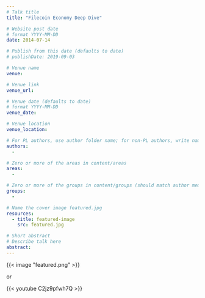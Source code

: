 ```yaml
---
# Talk title
title: "Filecoin Economy Deep Dive"

# Website post date
# format YYYY-MM-DD
date: 2014-07-14

# Publish from this date (defaults to date)
# publishDate: 2019-09-03

# Venue name
venue:

# Venue link
venue_url:

# Venue date (defaults to date)
# format YYYY-MM-DD
venue_date:

# Venue location
venue_location:

# For PL authors, use author folder name; for non-PL authors, write name as in paper within ""
authors:
  -

# Zero or more of the areas in content/areas
areas:
  -

# Zero or more of the groups in content/groups (should match author membership)
groups:
  -

# Name the cover image featured.jpg
resources:
  - title: featured-image
    src: featured.jpg

# Short abstract
# Describe talk here
abstract:    
---
```


{{< image "featured.png" >}}

or

{{< youtube C2jz9pfwh7Q >}}

